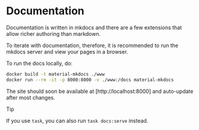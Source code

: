 # Documentation

Documentation is written in mkdocs and there are a few extensions that allow
richer authoring than markdown.

To iterate with documentation, therefore, it is recommended to run the mkdocs
server and view your pages in a browser.

To run the docs locally, do:

```bash
docker build -t material-mkdocs ./www
docker run --rm -it -p 8000:8000 -v ./www:/docs material-mkdocs
```

The site should soon be available at [http://localhost:8000] and
auto-update after most changes.

> [!TIP]
> If you use `task`, you can also run `task docs:serve` instead.

